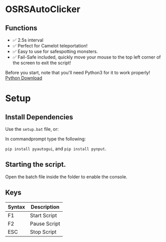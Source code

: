 # OSRSAutoClicker

## Functions

- ✅ 2.5s interval
- ✅ Perfect for Camelot teleportation!
- ✅ Easy to use for safespotting monsters.
- ✅ Fail-Safe included, quickly move your mouse to the top left corner of the screen to exit the script!

Before you start, note that you'll need Python3 for it to work properly!
[Python Download](https://www.python.org/downloads/)

# Setup

## Install Dependencies

Use the `setup.bat` file, or:

In commandprompt type the following:

`pip install pyautogui`, and
`pip install pynput`.

## Starting the script.

Open the batch file inside the folder to enable the console.

## Keys

| Syntax      | Description |
| ----------- | ----------- |
| F1     | Start Script      |
| F2     | Pause Script      |
| ESC      | Stop Script       |
